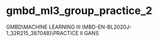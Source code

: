 # gmbd_ml3_group_practice_2
GMBD\MACHINE LEARNING III (MBD-EN-BL2020J-1_32R215_387048)\PRACTICE II GANS
